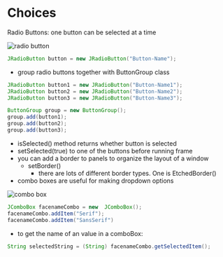 # Choices

Radio Buttons: one button can be selected at a time

![radio button](http://www.java2s.com/Code/JavaImages/RadioButtonDemo.PNG "radio button")

```java
JRadioButton button = new JRadioButton("Button-Name");
```
- group radio buttons together with ButtonGroup class
```java
JRadioButton button1 = new JRadioButton("Button-Name1");
JRadioButton button2 = new JRadioButton("Button-Name2");
JRadioButton button3 = new JRadioButton("Button-Name3");

ButtonGroup group = new ButtonGroup();
group.add(button1);
group.add(button2);
group.add(button3);
```

- isSelected() method returns whether button is selected
- setSelected(true) to one of the buttons before running frame
- you can add a border to panels to organize the layout of a window
  - setBorder()
    - there are lots of different border types. One is EtchedBorder()
- combo boxes are useful for making dropdown options

![combo box](https://i-msdn.sec.s-msft.com/dynimg/IC50924.gif "combo box")

```java
JComboBox facenameCombo = new  JComboBox();
facenameCombo.addItem("Serif");
facenameCombo.addItem("SansSerif")
```

- to get the name of an value in a comboBox:
```java
String selectedString = (String) facenameCombo.getSelectedItem();
```
